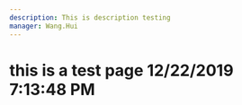 ```yaml
---
description: This is description testing
manager: Wang.Hui
---
```

# this is a test page 12/22/2019 7:13:48 PM